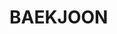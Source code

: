 # BAEKJOON
<div align="center:>
  <img src="http://mazassumnida.wtf/api/v2/generate_badge?boj={mir0173}" width=60%/>
</div>
